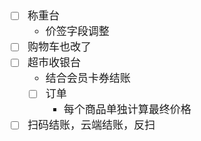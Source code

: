 <span  style="font-family: Simsun,serif; font-size: 17px; ">

- [ ] 称重台
    - 价签字段调整
- [ ] 购物车也改了 
- [ ] 超市收银台
    - 结合会员卡券结账
  - [ ] 订单
      - 每个商品单独计算最终价格
- [ ] 扫码结账，云端结账，反扫

</span>